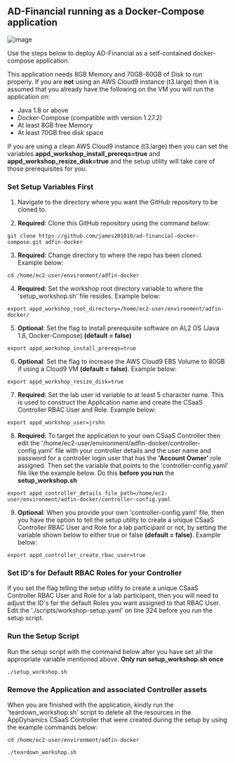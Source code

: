 ## AD-Financial running as a Docker-Compose application

![image](https://github.com/james201010/ad-financial-docker-compose/assets/7450910/34964057-7682-4478-9cc2-502bb89ba90f)

Use the steps below to deploy AD-Financial as a self-contained docker-compose application.

This application needs 8GB Memory and 70GB-80GB of Disk to run properly.  If you are **not** using an AWS Cloud9 instance (t3.large) then it is assumed that you already have the following on the VM you will run the application on:

- Java 1.8 or above
- Docker-Compose (compatible with version 1.27.2)
- At least 8GB free Memory
- At least 70GB free disk space

If you are using a clean AWS Cloud9 instance (t3.large) then you can set the variables **appd_workshop_install_prereqs=true** and **appd_workshop_resize_disk=true** and the setup utility will take care of those prerequisites for you.

### Set Setup Variables First

1. Navigate to the directory where you want the GitHub repository to be cloned to.

2. **Required**: Clone this GitHub repository using the command below:

```
git clone https://github.com/james201010/ad-financial-docker-compose.git adfin-docker
```

3. **Required**: Change directory to where the repo has been cloned.  Example below:

```
cd /home/ec2-user/environment/adfin-docker
```

4. **Required**: Set the workshop root directory variable to where the 'setup_workshop.sh' file resides.  Example below:

```
export appd_workshop_root_directory=/home/ec2-user/environment/adfin-docker/
```

5. **Optional**: Set the flag to install prerequisite software on AL2 OS (Java 1.8, Docker-Compose) **(default = false)**

```
export appd_workshop_install_prereqs=true
```

6. **Optional**: Set the flag to increase the AWS Cloud9 EBS Volume to 80GB if using a Cloud9 VM **(default = false)**.  Example below:

```
export appd_workshop_resize_disk=true
```

7. **Required**: Set the lab user id variable to at least 5 character name. This is used to construct the Application name and create the CSaaS Controller RBAC User and Role.  Example below:
```
export appd_workshop_user=jrshn
```

8. **Required**: To target the application to your own CSaaS Controller then edit the '/home/ec2-user/environment/adfin-docker/controller-config.yaml' file with your controller details and the user name and password for a controller login user that has the **'Account Owner'** role assigned.  Then set the variable that points to the 'controller-config.yaml' file like the example below. Do this **before you run** the **setup_workshop.sh**

```
export appd_controller_details_file_path=/home/ec2-user/environment/adfin-docker/controller-config.yaml
```

9. **Optional**: When you provide your own 'controller-config.yaml' file, then you have the option to tell the setup utility to create a unique CSaaS Controller RBAC User and Role for a lab participant or not, by setting the variable shown below to either true or false **(default = false)**.  Example below:

```
export appd_controller_create_rbac_user=true
```
### Set ID's for Default RBAC Roles for your Controller

If you set the flag telling the setup utility to create a unique CSaaS Controller RBAC User and Role for a lab participant, then you will need to adjust the ID's for the default Roles you want assigned to that RBAC User.  Edit the './scripts/workshop-setup.yaml' on line 324 before you run the setup script.


### Run the Setup Script
Run the setup script with the command below after you have set all the appropriate variable mentioned above.  **Only run setup_workshop.sh once**

```
./setup_workshop.sh
```


### Remove the Application and associated Controller assets
When you are finished with the application, kindly run the 'teardown_workshop.sh' script to delete all the resources in the AppDynamics CSaaS Controller that were created during the setup by using the example commands below:
```
cd /home/ec2-user/environment/adfin-docker

./teardown_workshop.sh
```


